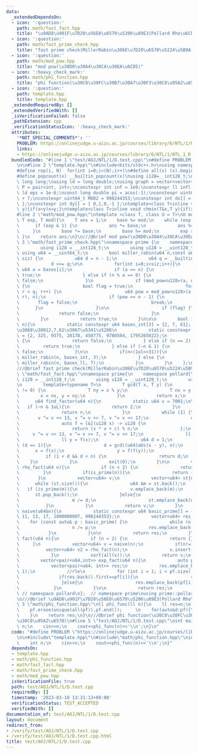 ```yaml
---
data:
  _extendedDependsOn:
  - icon: ':question:'
    path: math/fast_fact.hpp
    title: "\u9AD8\u901F\u7D20\u56E0\u6570\u5206\u89E3(Pollard Rho\u6CD5)"
  - icon: ':question:'
    path: math/fast_prime_check.hpp
    title: "fast prime check(MillerRabin\u306E\u7D20\u6570\u5224\u5B9A)"
  - icon: ':question:'
    path: math/mod_pow.hpp
    title: "mod pow(\u30D0\u30A4\u30CA\u30EA\u6CD5)"
  - icon: ':heavy_check_mark:'
    path: math/phi_function.hpp
    title: "phi function(\u30C8\u30FC\u30B7\u30A7\u30F3\u30C8\u95A2\u6570)"
  - icon: ':question:'
    path: template.hpp
    title: template.hpp
  _extendedRequiredBy: []
  _extendedVerifiedWith: []
  _isVerificationFailed: false
  _pathExtension: cpp
  _verificationStatusIcon: ':heavy_check_mark:'
  attributes:
    '*NOT_SPECIAL_COMMENTS*': ''
    PROBLEM: https://onlinejudge.u-aizu.ac.jp/courses/library/6/NTL/1/NTL_1_D
    links:
    - https://onlinejudge.u-aizu.ac.jp/courses/library/6/NTL/1/NTL_1_D
  bundledCode: "#line 1 \"test/AOJ/NTL/1/D.test.cpp\"\n#define PROBLEM \"https://onlinejudge.u-aizu.ac.jp/courses/library/6/NTL/1/NTL_1_D\"\
    \n\n#line 2 \"template.hpp\"\n#include<bits/stdc++.h>\nusing namespace std;\n\
    #define rep(i, N)  for(int i=0;i<(N);i++)\n#define all(x) (x).begin(),(x).end()\n\
    #define popcount(x) __builtin_popcount(x)\nusing i128=__int128_t;\nusing ll =\
    \ long long;\nusing ld = long double;\nusing graph = vector<vector<int>>;\nusing\
    \ P = pair<int, int>;\nconstexpr int inf = 1e9;\nconstexpr ll infl = 1e18;\nconstexpr\
    \ ld eps = 1e-6;\nconst long double pi = acos(-1);\nconstexpr uint64_t MOD = 1e9\
    \ + 7;\nconstexpr uint64_t MOD2 = 998244353;\nconstexpr int dx[] = { 1,0,-1,0\
    \ };\nconstexpr int dy[] = { 0,1,0,-1 };\ntemplate<class T>inline void chmax(T&x,T\
    \ y){if(x<y)x=y;}\ntemplate<class T>inline void chmin(T&x,T y){if(x>y)x=y;}\n\
    #line 2 \"math/mod_pow.hpp\"\ntemplate <class T, class U = T>\nU mod_pow(T base,\
    \ T exp, T mod){\n    T ans = 1;\n    base %= mod;\n    while (exp > 0) {\n  \
    \      if (exp & 1) {\n            ans *= base;\n            ans %= mod;\n   \
    \     }\n        base *= base;\n        base %= mod;\n        exp >>= 1;\n   \
    \ }\n    return ans;\n}\n///@brief mod pow(\u30D0\u30A4\u30CA\u30EA\u6CD5)\n#line\
    \ 3 \"math/fast_prime_check.hpp\"\nnamespace prime {\n    namespace miller{\n\
    \        using i128 = __int128_t;\n        using u128 = __uint128_t;\n       \
    \ using u64 = __uint64_t;\n        bool miller_rabin(u64 n,const u64 bases[],int\
    \ siz) {\n            u64 d = n - 1;\n            u64 q = __builtin_ctz(d);\n\
    \            d >>= q;\n\n            for(int i=0;i<siz;i++){\n               \
    \ u64 a = bases[i];\n                if (a == n) {\n                    return\
    \ true;\n                } else if (n % a == 0) {\n                    return\
    \ false;\n                }\n                if (mod_pow<u128>(a, d, n) != 1)\
    \ {\n                    bool flag = true;\n                    for (u64 r = 0;\
    \ r < q; r++) {\n                        u64 pow = mod_pow<u128>(a, d * (1ll <<\
    \ r), n);\n                        if (pow == n - 1) {\n                     \
    \       flag = false;\n                            break;\n                  \
    \      }\n                    }\n\n                    if (flag) {\n         \
    \               return false;\n                    }\n                }\n    \
    \        }\n            return true;\n        }\n\n\n        bool is_prime(u64\
    \ n){\n            static constexpr u64 bases_int[3] = {2, 7, 61};  // int\u3060\
    \u3068\u30012,7,61\u3067\u5341\u5206\n            static constexpr u64 bases_ll[7]\
    \ = {2, 325, 9375, 28178, 450775, 9780504, 1795265022};\n            if (n < 2)\
    \ {\n                return false;\n            } else if (n == 2) {\n       \
    \         return true;\n            } else if (~n & 1) {\n                return\
    \ false;\n            }\n\n            if(n<(1ul<<31)){\n                return\
    \ miller_rabin(n, bases_int, 3);\n            } else {\n                return\
    \ miller_rabin(n, bases_ll, 7);\n            }\n        }\n    };\n};\nusing prime::miller::is_prime;\n\
    ///@brief fast prime check(MillerRabin\u306E\u7D20\u6570\u5224\u5B9A)\n#line 3\
    \ \"math/fast_fact.hpp\"\nnamespace prime{\n    namespace pollard{\n        using\
    \ i128 = __int128_t;\n        using u128 = __uint128_t;\n        using u64 = __uint64_t;\n\
    \n        template<typename T>\n        T gcd(T x, T y) {\n            while (y\
    \ != 0) {\n                T ny = x % y;\n                T nx = y;\n        \
    \        x = nx, y = ny;\n            }\n            return x;\n        }\n  \
    \      u64 find_factor(u64 n){\n            static u64 v = 7001;\n\n         \
    \   if (~n & 1uL){\n                return 2;\n            }\n            if(is_prime(n)){\n\
    \                return n;\n            }\n            while (1) {\n         \
    \       v ^= v << 13, v ^= v >> 7, v ^= v << 17;\n                u64 c = v;\n\
    \                auto f = [&](u128 x) -> u128 {\n                    x %= n;\n\
    \                    return (x * x + c) % n;\n                };\n           \
    \     v ^= v << 13, v ^= v >> 7, v ^= v << 17;\n                ll x = v % n;\n\
    \                ll y = f(x);\n                u64 d = 1;\n                while\
    \ (d == 1){\n                    d = gcd((u64)abs(x - y), n);\n              \
    \      x = f(x);\n                    y = f(f(y));\n                }\n      \
    \          if (1 < d && d < n) {\n                    return d;\n            \
    \    }\n            }\n            exit(0);\n        }\n\n        vector<u64>\
    \ rho_fact(u64 n){\n            if (n < 2) {\n                return {};\n   \
    \         }\n            if(is_prime(n)){\n                return {n};\n     \
    \       }\n            vector<u64> v;\n            vector<u64> st{n};\n      \
    \      while (st.size()){\n                u64 &m = st.back();\n             \
    \   if (is_prime(m)){\n                    v.emplace_back(m);\n              \
    \      st.pop_back();\n                }else{\n                    u64 d = find_factor(m);\n\
    \                    m /= d;\n                    st.emplace_back(d);\n      \
    \          }\n            }\n            return v;\n        }\n        vector<u64>\
    \ naive(u64&n){\n            static constexpr u64 basic_prime[] = {2, 3, 5, 7,\
    \ 11, 13, 17, 1000000007, 998244353};\n            vector<u64> res;\n        \
    \    for (const auto& p : basic_prime) {\n                while (n % p == 0) {\n\
    \                    n /= p;\n                    res.emplace_back(p);\n     \
    \           }\n            }\n\n            return res;\n        }\n        vector<u64>\
    \ fact(u64 n){\n            if (n < 2) {\n                return {};\n       \
    \     }\n            vector<u64> v = naive(n);\n            if(n!=1){\n      \
    \          vector<u64> v2 = rho_fact(n);\n                v.insert(v.end(), all(v2));\n\
    \            }\n            sort(all(v));\n            return v;\n        }\n\n\
    \        vector<pair<u64,int>> exp_fact(u64 n){\n            auto pf = fact(n);\n\
    \            vector<pair<u64, int>> res;\n            res.emplace_back(pf.front(),\
    \ 1);\n            //rle\n            for (int i = 1; i < pf.size(); i++){\n \
    \               if(res.back().first==pf[i]){\n                    res.back().second++;\n\
    \                }else{\n                    res.emplace_back(pf[i], 1);\n   \
    \             }\n            }\n\n            return res;\n        }\n    }; \
    \ // namespace pollard\n};  // namespace prime\nusing prime::pollard::fact,prime::pollard::exp_fact;\n\
    \n///@brief \u9AD8\u901F\u7D20\u56E0\u6570\u5206\u89E3(Pollard Rho\u6CD5)\n#line\
    \ 3 \"math/phi_function.hpp\"\nll phi_func(ll n){\n    ll res=n;\n    auto pf=fact(n);\n\
    \    pf.erase(unique(all(pf)),pf.end());     \n    for(auto&d:pf){\n        res=res/d*(d-1);\n\
    \    }\n    return res;\n}\n///@brief phi function(\u30C8\u30FC\u30B7\u30A7\u30F3\
    \u30C8\u95A2\u6570)\n#line 5 \"test/AOJ/NTL/1/D.test.cpp\"\nint main(){\n    int\
    \ n;\n    cin>>n;\n    cout<<phi_func(n)<<'\\n';\n}\n"
  code: "#define PROBLEM \"https://onlinejudge.u-aizu.ac.jp/courses/library/6/NTL/1/NTL_1_D\"\
    \n\n#include\"template.hpp\"\n#include\"math/phi_function.hpp\"\nint main(){\n\
    \    int n;\n    cin>>n;\n    cout<<phi_func(n)<<'\\n';\n}"
  dependsOn:
  - template.hpp
  - math/phi_function.hpp
  - math/fast_fact.hpp
  - math/fast_prime_check.hpp
  - math/mod_pow.hpp
  isVerificationFile: true
  path: test/AOJ/NTL/1/D.test.cpp
  requiredBy: []
  timestamp: '2023-03-10 13:31:13+09:00'
  verificationStatus: TEST_ACCEPTED
  verifiedWith: []
documentation_of: test/AOJ/NTL/1/D.test.cpp
layout: document
redirect_from:
- /verify/test/AOJ/NTL/1/D.test.cpp
- /verify/test/AOJ/NTL/1/D.test.cpp.html
title: test/AOJ/NTL/1/D.test.cpp
---
```

